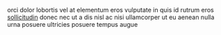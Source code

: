 orci dolor lobortis vel at elementum eros vulputate in quis id rutrum eros
[sollicitudin](generated_webpages/vulputate.md) donec nec ut a dis nisl ac nisi
ullamcorper ut eu aenean nulla urna posuere ultricies posuere tempus augue